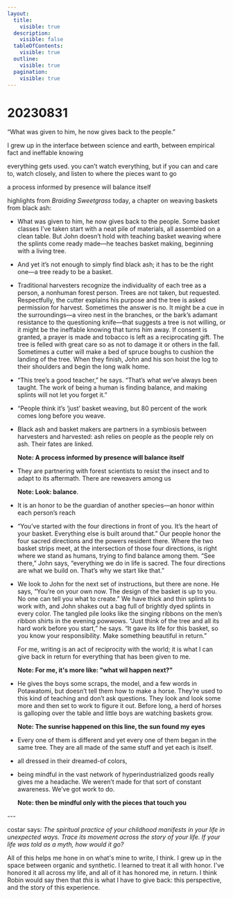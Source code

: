 ```yaml
---
layout:
  title:
    visible: true
  description:
    visible: false
  tableOfContents:
    visible: true
  outline:
    visible: true
  pagination:
    visible: true
---
```


# 20230831

“What was given to him, he now gives back to the people.”

I grew up in the interface between science and earth, between empirical fact and ineffable knowing

everything gets used. you can’t watch everything, but if you can and care to, watch closely, and listen to where the pieces want to go

a process informed by presence will balance itself

highlights from _Braiding Sweetgrass_ today, a chapter on weaving baskets from black ash:

* What was given to him, he now gives back to the people. Some basket classes I’ve taken start with a neat pile of materials, all assembled on a clean table. But John doesn’t hold with teaching basket weaving where the splints come ready made—he teaches basket making, beginning with a living tree.
* And yet it’s not enough to simply find black ash; it has to be the right one—a tree ready to be a basket.
* Traditional harvesters recognize the individuality of each tree as a person, a nonhuman forest person. Trees are not taken, but requested. Respectfully, the cutter explains his purpose and the tree is asked permission for harvest. Sometimes the answer is no. It might be a cue in the surroundings—a vireo nest in the branches, or the bark’s adamant resistance to the questioning knife—that suggests a tree is not willing, or it might be the ineffable knowing that turns him away. If consent is granted, a prayer is made and tobacco is left as a reciprocating gift. The tree is felled with great care so as not to damage it or others in the fall. Sometimes a cutter will make a bed of spruce boughs to cushion the landing of the tree. When they finish, John and his son hoist the log to their shoulders and begin the long walk home.
* “This tree’s a good teacher,” he says. “That’s what we’ve always been taught. The work of being a human is finding balance, and making splints will not let you forget it.”
* “People think it’s ‘just’ basket weaving, but 80 percent of the work comes long before you weave.
*   Black ash and basket makers are partners in a symbiosis between harvesters and harvested: ash relies on people as the people rely on ash. Their fates are linked.

    **Note: A process informed by presence will balance itself**
*   They are partnering with forest scientists to resist the insect and to adapt to its aftermath. There are reweavers among us

    **Note: Look: balance**.
* It is an honor to be the guardian of another species—an honor within each person’s reach
* “You’ve started with the four directions in front of you. It’s the heart of your basket. Everything else is built around that.” Our people honor the four sacred directions and the powers resident there. Where the two basket strips meet, at the intersection of those four directions, is right where we stand as humans, trying to find balance among them. “See there,” John says, “everything we do in life is sacred. The four directions are what we build on. That’s why we start like that.”
*   We look to John for the next set of instructions, but there are none. He says, “You’re on your own now. The design of the basket is up to you. No one can tell you what to create.” We have thick and thin splints to work with, and John shakes out a bag full of brightly dyed splints in every color. The tangled pile looks like the singing ribbons on the men’s ribbon shirts in the evening powwows. “Just think of the tree and all its hard work before you start,” he says. “It gave its life for this basket, so you know your responsibility. Make something beautiful in return.”

    For me, writing is an act of reciprocity with the world; it is what I can give back in return for everything that has been given to me.

    **Note: For me, it's more like: "what wil happen next?"**
*   He gives the boys some scraps, the model, and a few words in Potawatomi, but doesn’t tell them how to make a horse. They’re used to this kind of teaching and don’t ask questions. They look and look some more and then set to work to figure it out. Before long, a herd of horses is galloping over the table and little boys are watching baskets grow.

    **Note: The sunrise happened on this line, the sun found my eyes**
* Every one of them is different and yet every one of them began in the same tree. They are all made of the same stuff and yet each is itself.
* all dressed in their dreamed-of colors,
*   being mindful in the vast network of hyperindustrialized goods really gives me a headache. We weren’t made for that sort of constant awareness. We’ve got work to do.

    **Note: then be mindful only with the pieces that touch you**

\---

costar says: _The spiritual practice of your childhood manifests in your life in unexpected ways. Trace its movement across the story of your life. If your life was told as a myth, how would it go?_

All of this helps me hone in on what's mine to write, I think. I grew up in the space between organic and synthetic. I learned to treat it all with honor. I've honored it all across my life, and all of it has honored me, in return. I think Robin would say then that _this_ is what I have to give back: this perspective, and the story of this experience.
